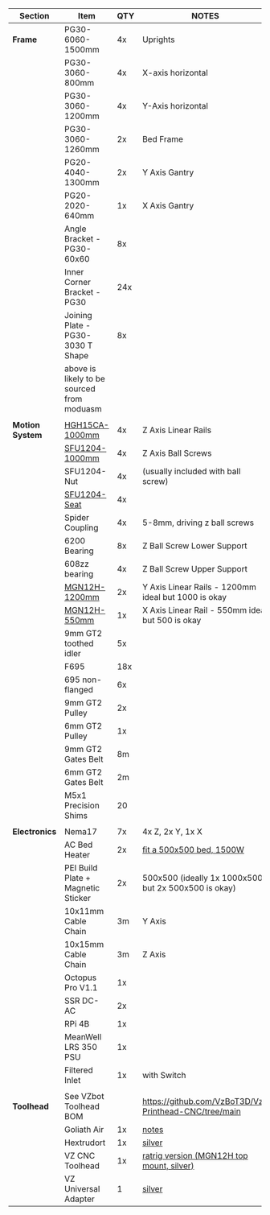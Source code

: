 
| Section | Item | QTY | NOTES |
| ------------- | ------------- | ------------- | ------------- |
|  **Frame** | PG30-6060-1500mm  | 4x  | Uprights  | 
| | PG30-3060-800mm  | 4x  | X-axis horizontal  |
| | PG30-3060-1200mm  | 4x  | Y-Axis horizontal  |
| | PG30-3060-1260mm  | 2x  | Bed Frame  |
| | PG20-4040-1300mm  | 2x  | Y Axis Gantry  |
| | PG20-2020-640mm  | 1x  | X Axis Gantry  |
| | Angle Bracket - PG30-60x60  | 8x  |   |
| | Inner Corner Bracket - PG30  | 24x  |   |
| | Joining Plate - PG30-3030 T Shape  | 8x  |   |
| | above is likely to be sourced from moduasm  |   |   |
| |   |   |   |
| **Motion System** | [HGH15CA-1000mm](https://cnconline.co.za/products/linear-rail-hgr15-x-500mm-with-2-x-hgh15ca-blocks?variant=41386933780646)  | 4x  | Z Axis Linear Rails  |
| | [SFU1204-1000mm](https://cnconline.co.za/products/ball-screw-with-nut-sfu1204-x-400mm?variant=43802800914598)  | 4x  | Z Axis Ball Screws  |
| | SFU1204-Nut  | 4x  |  (usually included with ball screw) |
| | [SFU1204-Seat](https://cnconline.co.za/products/sfu12-nut-housing)  | 4x  |   |
| | Spider Coupling  | 4x  | 5-8mm, driving z ball screws  |
| | 6200 Bearing  | 8x  | Z Ball Screw Lower Support  |
| | 608zz bearing  | 4x  | Z Ball Screw Upper Support  |
| | [MGN12H-1200mm](https://cnconline.co.za/products/linear-rail-mgn12-with-mgn12h-block-multiple-length-options?variant=44939845107878)  | 2x  | Y Axis Linear Rails - 1200mm ideal but 1000 is okay  |
| | [MGN12H-550mm](https://cnconline.co.za/products/linear-rail-mgn12-with-mgn12h-block-multiple-length-options?variant=44939845075110)  | 1x  | X Axis Linear Rail - 550mm ideal but 500 is okay  |
| | 9mm GT2 toothed idler  | 5x  |   |
| | F695  | 18x  |   |
| | 695 non-flanged  | 6x  |   |
| | 9mm GT2 Pulley  | 2x  |   |
| | 6mm GT2 Pulley  | 1x  |   |
| | 9mm GT2 Gates Belt  | 8m  |   |
| | 6mm GT2 Gates Belt  | 2m  |   |
| | M5x1 Precision Shims  | 20  |   |
| |   |   |   |
| **Electronics** | Nema17  | 7x  | 4x Z, 2x Y, 1x X  |
| | AC Bed Heater  | 2x  | [fit a 500x500 bed, 1500W](https://ratrig.com/keenovo-heater-pad-and-ssr-relays-multiple-sizes-configurations.html)  |
| | PEI Build Plate + Magnetic Sticker  | 2x  | 500x500 (ideally 1x 1000x500 but 2x 500x500 is okay) |
| | 10x11mm Cable Chain  | 3m  | Y Axis  |
| | 10x15mm Cable Chain  | 3m  | Z Axis  |
| | Octopus Pro V1.1 | 1x |  |
| | SSR DC-AC | 2x |  |
| | RPi 4B | 1x |  |
| | MeanWell LRS 350 PSU | 1x |  |
| | Filtered Inlet | 1x | with Switch |
| |   |   |   |
| **Toolhead** | See VZbot Toolhead BOM  |   | https://github.com/VzBoT3D/Vz-Printhead-CNC/tree/main |
| | Goliath Air  | 1x  | [notes](https://www.aliexpress.com/item/1005005298362710.html?spm=a2g0o.home.0.0.650c76dbPTa358&mp=1)  |
| | Hextrudort  | 1x  | [silver](https://www.aliexpress.com/item/1005006121253410.html?spm=a2g0o.detail.pcDetailBottomMoreThisSeller.2.43996FCH6FCHmd&gps-id=pcDetailBottomMoreThisSeller&scm=1007.13339.291025.0&scm_id=1007.13339.291025.0&scm-url=1007.13339.291025.0&pvid=05fb4482-2c3a-4232-a3ee-7b711cf6d394&_t=gps-id:pcDetailBottomMoreThisSeller,scm-url:1007.13339.291025.0,pvid:05fb4482-2c3a-4232-a3ee-7b711cf6d394,tpp_buckets:668%232846%238112%231997&pdp_npi=4%40dis%21ZAR%21274.88%21252.89%21%21%2115.00%2113.80%21%40211b813b17233067836072390ee660%2112000036371654831%21rec%21ZA%214714140911%21XZ&utparam-url=scene%3ApcDetailBottomMoreThisSeller%7Cquery_from%3A)  |
| | VZ CNC Toolhead  | 1x  | [ratrig version (MGN12H top mount, silver)](https://www.aliexpress.com/item/1005005738653240.html?pdp_npi=4%40dis%21ZAR%21ZAR%20320.69%21ZAR%20256.55%21%21%2117.50%2114.00%21%402103890917233066961985948edd37%2112000034168571379%21sh%21ZA%214714140911%21X&spm=a2g0o.store_pc_allItems_or_groupList.new_all_items_2007473650367.1005005738653240)  |
| | VZ Universal Adapter  | 1  | [silver](https://www.aliexpress.com/item/1005005738653240.html?pdp_npi=4%40dis%21ZAR%21ZAR%20320.69%21ZAR%20256.55%21%21%2117.50%2114.00%21%402103890917233066961985948edd37%2112000034168571379%21sh%21ZA%214714140911%21X&spm=a2g0o.store_pc_allItems_or_groupList.new_all_items_2007473650367.1005005738653240)  |




